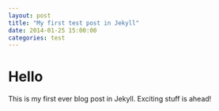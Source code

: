 ```yaml
---
layout: post
title: "My first test post in Jekyll"
date: 2014-01-25 15:00:00
categories: test
---
```


# Hello

This is my first ever blog post in Jekyll. Exciting stuff is ahead!